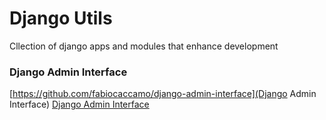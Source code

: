 # Django Utils
Cllection of django apps and modules that enhance development

### Django Admin Interface
[https://github.com/fabiocaccamo/django-admin-interface](Django Admin Interface)
[Django Admin Interface](https://github.com/fabiocaccamo/django-admin-interface)
